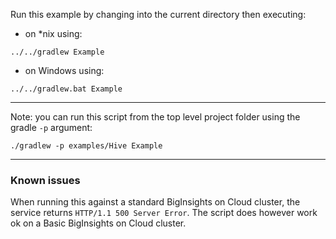 Run this example by changing into the current directory then executing:

- on *nix using:

```
../../gradlew Example
```

- on Windows using:

```
../../gradlew.bat Example
```

*********************************************************************

Note: you can run this script from the top level project folder using the gradle `-p` argument:

```
./gradlew -p examples/Hive Example
```

*********************************************************************

### Known issues

When running this against a standard BigInsights on Cloud cluster, the service returns `HTTP/1.1 500 Server Error`.  The script does however work ok on a Basic BigInsights on Cloud cluster.
